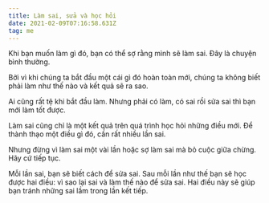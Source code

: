 ```yaml
---
title: Làm sai, sửa và học hỏi
date: 2021-02-09T07:16:58.631Z
tag: me
---
```

Khi bạn muốn làm gì đó, bạn có thể sợ rằng mình sẽ làm sai. Đây là chuyện bình thường.

Bởi vì khi chúng ta bắt đầu một cái gì đó hoàn toàn mới, chúng ta không biết phải làm như thế nào và kết quả sẽ ra sao.

Ai cũng rất tệ khi bắt đầu làm. Nhưng phải có làm, có sai rồi sửa sai thì bạn mới làm tốt được.

Làm sai cũng chỉ là một kết quả trên quá trình học hỏi những điều mới. Để thành thạo một điều gì đó, cần rất nhiều lần sai.

Nhưng đừng vì làm sai một vài lần hoặc sợ làm sai mà bỏ cuộc giữa chừng. Hãy cứ tiếp tục.

Mỗi lần sai, bạn sẽ biết cách để sửa sai. Sau mỗi lần như thế bạn sẽ học được hai điều: vì sao lại sai và làm thế nào để sửa sai. Hai điều này sẽ giúp bạn tránh những sai lầm trong lần kết tiếp.